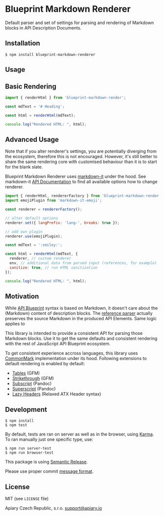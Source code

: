 # Blueprint Markdown Renderer

Default parser and set of settings for parsing and rendering of Markdown blocks in API Description Documents.

## Installation

```shell
$ npm install blueprint-markdown-renderer
```

## Usage

## Basic Rendering

```js
import { renderHtml } from 'blueprint-markdown-render';

const mdText = '# Heading';

const html = renderHtml(mdText);

console.log("Rendered HTML: ", html);
```


## Advanced Usage

Note that if you alter renderer's settings, you are potentially diverging from the ecosystem, therefore this is not encouraged. However, it's still better to share the same rendering core with customised behaviour than it is to start for the blank slate.

Blueprint Markdown Renderer uses [markdown-it](https://github.com/markdown-it/markdown-it) under the hood. See markdown-it [API Documentation](https://markdown-it.github.io/markdown-it/) to find all available options how to change renderer.

```js
import { renderHtml, rendererFactory } from 'blueprint-markdown-render';
import emojiPlugin from 'markdown-it-emoji';

const renderer = rendererFactory();

// alter default options
renderer.set({ langPrefix: 'lang-', breaks: true });

// add own plugin
renderer.use(emojiPlugin);

const mdText = ':smiley:';

const html = renderHtml(mdText, {
  renderer, // custom renderer
  env, // additional data from parsed input (references, for example)
  sanitize: true, // run HTML sanitization
});

console.log("Rendered HTML: ", html);

```


## Motivation

While [API Blueprint](https://apiblueprint.org/) syntax is based on Markdown, it doesn't care about the (Markdown) content of description blocks. The [reference parser](https://github.com/apiaryio/drafter) actually preserves the source Markdown in the produced API Elements. Same logic applies to

This library is intended to provide a consistent API for parsing those Markdown blocks. Use it to get the same defaults and consistent rendering with the rest of JavaScript API Blueprint ecosystem.

To get consistent experience accross languages, this library uses [CommonMark](http://commonmark.org) implementation under its hood. Following extensions to default rendering is enabled by default:

* [Tables](https://help.github.com/articles/organizing-information-with-tables/) (GFM)
* [Strikethrough](https://help.github.com/articles/basic-writing-and-formatting-syntax/#styling-text) (GFM)
* [Subscript](http://pandoc.org/MANUAL.html#superscripts-and-subscripts) (Pandoc)
* [Superscript](http://pandoc.org/MANUAL.html#superscripts-and-subscripts) (Pandoc)
* [Lazy Headers](https://github.com/Galadirith/markdown-it-lazy-headers) (Relaxed ATX Header syntax)


## Development

```shell
$ npm install
$ npm test
```

By default, tests are ran on server as well as in the browser, using
[Karma](http://karma-runner.github.io/). To ran manually just one specific type, use:

```shell
$ npm run server-test
$ npm run browser-test
```

This package is using [Semantic Release](https://github.com/semantic-release/semantic-release).

Please use proper commit [message format](https://github.com/semantic-release/semantic-release#default-commit-message-format).


## License

MIT (see `LICENSE` file)

Apiary Czech Republic, s.r.o. <support@apiary.io>
